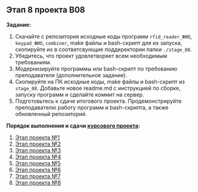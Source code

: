 ## Этап 8 проекта В08

__Задание:__  
1. Скачайте с репозитория исходные коды программ `rfid_reader_ФИО`, `keypad_ФИО`, `combiner`, make файлы и bash-скрипт для их запуска, скопируйте их в соответсвующие поддиректории папки `./stage_08`.
2. Убедитесь, что проект удовлетворяет всем необходимым требованиям.
3. Модернизируйте программы или bash-скрипт по требованию преподавателя (дополнительное задание).
4. Скопируйте на ПК исходные коды, make файлы и bash-скрипт из `stage_08`. Добавьте новое readme.md с инструкцией по сборке, запуску программ и сделайте коммит на сервер.
5. Подготовьтесь к сдаче итогового проекта. Продемонстрируйте преподавателю работу программ и bash-скрипта, а также обновленный репозиторий. 

__Порядок выполнения и сдачи [курсового проекта](var_08_task.md):__
1. [Этап проекта №1](var_08_stage_01.md)
2. [Этап проекта №2](var_08_stage_02.md)
3. [Этап проекта №3](var_08_stage_03.md)
4. [Этап проекта №4](var_08_stage_04.md)
5. [Этап проекта №5](var_08_stage_05.md)
6. [Этап проекта №6](var_08_stage_06.md)
7. [Этап проекта №7](var_08_stage_07.md)
8. [Этап проекта №8](var_08_stage_08.md)
